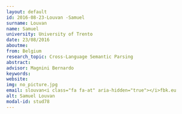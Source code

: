 ```yaml
---
layout: default 
id: 2016-08-23-Louvan -Samuel
surname: Louvan 
name: Samuel
university: University of Trento
date: 23/08/2016
aboutme: 
from: Belgium
research_topic: Cross-Language Semantic Parsing 
abstract: 
advisor: Magnini Bernardo
keywords: 
website: 
img: no_picture.jpg
email: slouvan<i class="fa fa-at" aria-hidden="true"></i>fbk.eu
alt: Samuel Louvan 
modal-id: stud78
---
```

